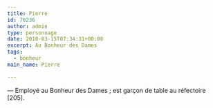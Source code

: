 ```yaml
---
title: Pierre
id: 76236
author: admin
type: personnage
date: 2010-03-15T07:34:31+00:00
excerpt: Au Bonheur des Dames
tags:
  - bonheur
main_name: Pierre

---
```

— Employé au Bonheur des Dames ; est garçon de table au réfectoire [205]. 